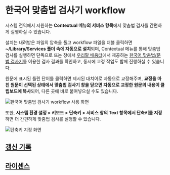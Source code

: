 # 한국어 맞춤법 검사기 workflow

시스템 전역에서 지원하는 **Contextual 메뉴의 서비스 항목**에서 맞춤법 검사를 간편하게 실행하실 수 있습니다.

설치는 내려받은 파일의 압축을 풀고 workflow 파일을 더블 클릭하면 **~/Library/Services 폴더 속에 자동으로 설치**되며, Contextual 메뉴를 통해 맞춤법 검사를 실행하면 단독으로 뜨는 창에서 [우리말 배움터](http://urimal.cs.pusan.ac.kr/)에서 제공하는 [한국어 맞춤법/문법 검사기](http://speller.cs.pusan.ac.kr)를 이용한 검사 결과를 확인하고, 동시에 교정 작업도 함께 진행하실 수 있습니다.

원문에 표시된 틀린 단어를 클릭하면 제시된 대치어로 자동으로 교정해주며, **교정을 마친 원문이 선택된 상태에서 맞춤법 검사기 창을 닫으면 자동으로 교정한 원문의 내용이 클립보드에 복사**되어, 다른 곳에 바로 붙여넣으실 수도 있습니다.

![한국어 맞춤법 검사기 workflow 사용 화면](http://appletree.or.kr/automator/korean-spelling-checker-workflow.png)

또한, **시스템 환경 설정 > 키보드 > 단축키 > 서비스 창의 Text 항목에서 단축키를 지정**하면 더 간편하게 맞춤법 검사를 실행할 수 있습니다.

![단축키 지정 화면](http://appletree.or.kr/automator/automator-workflow-keyboard-shortcut.png)

## [갱신 기록](CHANGELOG.md)
## [라이센스](LICENSE)